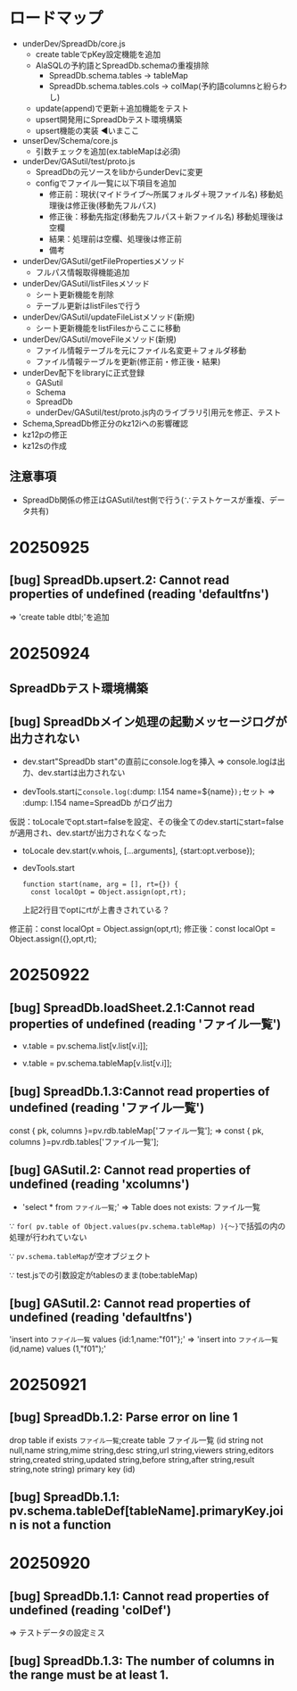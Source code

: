 # ロードマップ

- underDev/SpreadDb/core.js
  - create tableでpKey設定機能を追加
  - AlaSQLの予約語とSpreadDb.schemaの重複排除
    - SpreadDb.schema.tables -> tableMap
    - SpreadDb.schema.tables.cols -> colMap(予約語columnsと紛らわし)
  - update(append)で更新＋追加機能をテスト
  - upsert開発用にSpreadDbテスト環境構築
  - upsert機能の実装 ◀いまここ
- unserDev/Schema/core.js
  - 引数チェックを追加(ex.tableMapは必須)
- underDev/GASutil/test/proto.js
  - SpreadDbの元ソースをlibからunderDevに変更
  - configでファイル一覧に以下項目を追加
      - 修正前：現状(マイドライブ〜所属フォルダ＋現ファイル名)
          移動処理後は修正後(移動先フルパス)
      - 修正後：移動先指定(移動先フルパス＋新ファイル名)
          移動処理後は空欄
      - 結果：処理前は空欄、処理後は修正前
      - 備考
- underDev/GASutil/getFilePropertiesメソッド
  - フルパス情報取得機能追加
- underDev/GASutil/listFilesメソッド
  - シート更新機能を削除
  - テーブル更新はlistFilesで行う
- underDev/GASutil/updateFileListメソッド(新規)
  - シート更新機能をlistFilesからここに移動
- underDev/GASutil/moveFileメソッド(新規)
  - ファイル情報テーブルを元にファイル名変更＋フォルダ移動
  - ファイル情報テーブルを更新(修正前・修正後・結果)
- underDev配下をlibraryに正式登録
  - GASutil
  - Schema
  - SpreadDb
  - underDev/GASutil/test/proto.js内のライブラリ引用元を修正、テスト
- Schema,SpreadDb修正分のkz12iへの影響確認
- kz12pの修正
- kz12sの作成

## 注意事項

- SpreadDb関係の修正はGASutil/test側で行う(∵テストケースが重複、データ共有)

# 20250925

## [bug] SpreadDb.upsert.2: Cannot read properties of undefined (reading 'defaultfns')

⇒ 'create table dtbl;'を追加


# 20250924

## SpreadDbテスト環境構築

## [bug] SpreadDbメイン処理の起動メッセージログが出力されない

- dev.start"SpreadDb start"の直前にconsole.logを挿入
  ⇒ console.logは出力、dev.startは出力されない

- devTools.startに`console.log(`:dump: l.154 name=${name}`);`セット
  ⇒ :dump: l.154 name=SpreadDb がログ出力

仮説：toLocaleでopt.start=falseを設定、その後全てのdev.startにstart=falseが適用され、dev.startが出力されなくなった

  - toLocale
    dev.start(v.whois, [...arguments], {start:opt.verbose});

  - devTools.start
    ```
    function start(name, arg = [], rt={}) {
      const localOpt = Object.assign(opt,rt);
    ```
    上記2行目でoptにrtが上書きされている？

修正前：const localOpt = Object.assign(opt,rt);
修正後：const localOpt = Object.assign({},opt,rt);

# 20250922

## [bug] SpreadDb.loadSheet.2.1:Cannot read properties of undefined (reading 'ファイル一覧')

- v.table = pv.schema.list[v.list[v.i]];
+ v.table = pv.schema.tableMap[v.list[v.i]];

## [bug] SpreadDb.1.3:Cannot read properties of undefined (reading 'ファイル一覧')

const { pk, columns }=pv.rdb.tableMap['ファイル一覧'];
⇒ const { pk, columns }=pv.rdb.tables['ファイル一覧'];

## [bug] GASutil.2: Cannot read properties of undefined (reading 'xcolumns')

- 'select * from `ファイル一覧`;' ⇒ Table does not exists: ファイル一覧

∵ `for( pv.table of Object.values(pv.schema.tableMap) ){〜}`で括弧の内の処理が行われていない

∵ `pv.schema.tableMap`が空オブジェクト

∵ test.jsでの引数設定がtablesのまま(tobe:tableMap)

## [bug] GASutil.2: Cannot read properties of undefined (reading 'defaultfns')

'insert into `ファイル一覧` values {id:1,name:"f01"};'
⇒ 'insert into `ファイル一覧` (id,name) values (1,"f01");'

# 20250921

## [bug] SpreadDb.1.2: Parse error on line 1
drop table if exists `ファイル一覧`;create table ファイル一覧 (id string not null,name string,mime string,desc string,url string,viewers string,editors string,created string,updated string,before string,after string,result string,note string) primary key (id)

## [bug] SpreadDb.1.1: pv.schema.tableDef[tableName].primaryKey.join is not a function

# 20250920

## [bug] SpreadDb.1.1: Cannot read properties of undefined (reading 'colDef')

⇒ テストデータの設定ミス

## [bug] SpreadDb.1.3: The number of columns in the range must be at least 1.